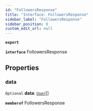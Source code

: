 ```yaml
---
id: "FollowersResponse"
title: "Interface: FollowersResponse"
sidebar_label: "FollowersResponse"
sidebar_position: 0
custom_edit_url: null
---
```


**`export`**

**`interface`** FollowersResponse

## Properties

### data

 `Optional` **data**: [`User`](User.md)[]

**`memberof`** FollowersResponse
